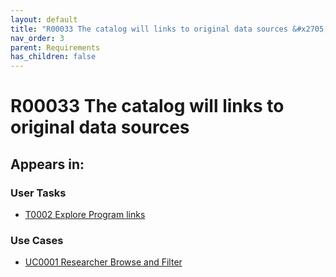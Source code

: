 ```yaml
---
layout: default
title: "R00033 The catalog will links to original data sources &#x2705; "
nav_order: 3
parent: Requirements
has_children: false
---
```


# R00033 The catalog will links to original data sources

## Appears in:


### User Tasks

-   [T0002 Explore Program links](../user-tasks/t0002-explore-program-links.md)

### Use Cases

-   [UC0001 Researcher Browse and Filter](../use-cases/uc0001-researcher-browse-and-filter.md)
